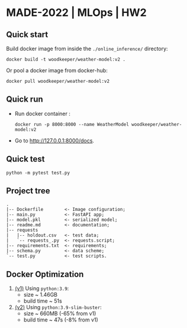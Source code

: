 # MADE-2022 | MLOps | HW2

## Quick start
Build docker image from inside the `./online_inference/` directory:
```commandline
docker build -t woodkeeper/weather-model:v2 .
```

Or pool a docker image from docker-hub:
```commandline
docker pull woodkeeper/weather-model:v2
```

## Quick run
- Run docker container :
   ```commandline
   docker run -p 8000:8000 --name WeatherModel woodkeeper/weather-model:v2
   ```
 - Go to http://127.0.0.1:8000/docs.

## Quick test
```commandline
python -m pytest test.py
```

## Project tree
```
.
|-- Dockerfile        <- Image configuration;
|-- main.py           <- FastAPI app;
|-- model.pkl         <- serialized model;
|-- readme.md         <- documentation;
|-- requests          
|   |-- holdout.csv   <- test data;
|   `-- requests_.py  <- requests.script;
|-- requirements.txt  <- requirements;
|-- schema.py         <- data scheme;
`-- test.py           <- test scripts.
```

## Docker Optimization
1. [(v1)](https://hub.docker.com/layers/woodkeeper/weather-model/v1/images/sha256-32453170fefb0876c78e7b03339d0cff1f1b51aadbf6ad2637d14bf5aa17c96a?context=repo) Using `python:3.9`:
   - size ~ 1.46GB
   - build time ~ 51s
2. [(v2)](https://hub.docker.com/layers/woodkeeper/weather-model/v2/images/sha256-a0a1bc7369279f2dbdf9b4e1b4cfb09d24d3b71cde62e1e00b2fc2c8c415e843?context=repo) Using `python:3.9-slim-buster`:
   - size ~ 660MB (-65% from v1)
   - build time ~ 47s (-8% from v1)